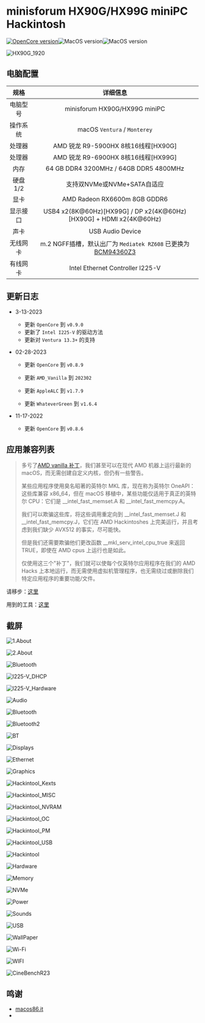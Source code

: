# minisforum HX90G/HX99G miniPC Hackintosh

[![OpenCore version](https://img.shields.io/badge/OpenCore-0.9.0-informational.svg)](https://github.com/acidanthera/OpenCorePkg)![MacOS version](https://img.shields.io/badge/Ventura-13.2.1-informational.svg)![MacOS version](https://img.shields.io/badge/Monterey-12.6.1%2021G115-informational.svg)

![HX90G_1920](ScreenShots/HX90G_1920.png)

## 电脑配置

| 规格    | 详细信息                                                                                                     |
|:-----:|:--------------------------------------------------------------------------------------------------------:|
| 电脑型号  | minisforum HX90G/HX99G miniPC                                                                            |
| 操作系统  | macOS `Ventura` / `Monterey`                                                                             |
| 处理器   | AMD 锐龙 R9-5900HX 8核16线程[HX90G]                                                                           |
| 处理器   | AMD 锐龙 R9-6900HX 8核16线程[HX99G]                                                                           |
| 内存    | 64 GB DDR4 3200MHz / 64GB DDR5 4800MHz                                                                   |
| 硬盘1/2 | 支持双NVMe或NVMe+SATA自适应                                                                                     |
| 显卡    | AMD Radeon RX6600m 8GB GDDR6                                                                             |
| 显示接口  | USB4 x2(8K@60Hz)[HX99G] / DP x2(4K@60Hz) [HX90G] + HDMI x2(4K@60Hz)                                      |
| 声卡    | USB Audio Device                                                                                         |
| 无线网卡  | m.2 NGFF插槽，默认出厂为 `Mediatek RZ608` 已更换为[BCM94360Z3](https://blog.daliansky.net/uploads/WeChatandShop.png) |
| 有线网卡  | Intel Ethernet Controller I225-V                                                                         |

## 更新日志

- 3-13-2023
  - 更新 `OpenCore` 到 `v0.9.0`
  - 更新了 `Intel I225-V` 的驱动方法
  - 更新对 `Ventura 13.3+` 的支持
  
- 02-28-2023
  * 更新 `OpenCore` 到 `v0.8.9`

  * 更新 `AMD_Vanilla` 到 `202302`

  * 更新 `AppleALC` 到 `v1.7.9`

  * 更新 `WhateverGreen` 到 `v1.6.4`
- 11-17-2022

  - 更新 `OpenCore` 到 `v0.8.6`

## 应用兼容列表

> 多亏了[AMD vanilla 补丁](https://github.com/AMD-OSX/AMD_Vanilla)，我们甚至可以在现代 AMD 机器上运行最新的 macOS，而无需创建自定义内核，但仍有一些警告。
> 
> 某些应用程序使用臭名昭著的英特尔 MKL 库，现在称为英特尔 OneAPI：这些库兼容 x86_64，但在 macOS 移植中，某些功能仅适用于真正的英特尔 CPU：它们是 __intel_fast_memset.A 和 __intel_fast_memcpy.A。
> 
> 我们可以欺骗这些库，将这些调用重定向到 __intel_fast_memset.J 和 __intel_fast_memcpy.J，它们在 AMD Hackintoshes 上完美运行，并且考虑到我们缺少 AVX512 的事实，尽可能快。
> 
> 但是我们还需要欺骗他们更改函数 __mkl_serv_intel_cpu_true 来返回 TRUE，即使在 AMD cpus 上运行也是如此。
> 
> 仅使用这三个"补丁"，我们就可以使每个仅英特尔应用程序在我们的 AMD Hacks 上本地运行，而无需使用虚拟机管理程序，也无需绕过或删除我们特定应用程序的重要功能/文件。

请移步：[这里](https://www.macos86.it/topic/5479-amd-new-applications-life/)

用到的工具：[这里](https://github.com/NyaomiDEV/AMDFriend)

## 截屏

![1.About](ScreenShots/0About.png)

![2.About](ScreenShots/1About.png)

![Bluetooth](ScreenShots/Bluetooth.png)

![I225-V_DHCP](ScreenShots/I225-V_DHCP.png)

![I225-V_Hardware](ScreenShots/I225-V_Hardware.png)

![Audio](ScreenShots/Audio.png)

![Bluetooth](ScreenShots/Bluetooth.png)

![Bluetooth2](ScreenShots/Bluetooth2.png)

![BT](ScreenShots/BT.png)

![Displays](ScreenShots/Displays.png)

![Ethernet](ScreenShots/Ethernet.png)

![Graphics](ScreenShots/Graphics.png)

![Hackintool_Kexts](ScreenShots/Hackintool_Kexts.png)

![Hackintool_MISC](ScreenShots/Hackintool_MISC.png)

![Hackintool_NVRAM](ScreenShots/Hackintool_NVRAM.png)

![Hackintool_OC](ScreenShots/Hackintool_OC.png)

![Hackintool_PM](ScreenShots/Hackintool_PM.png)

![Hackintool_USB](ScreenShots/Hackintool_USB.png)

![Hackintool](ScreenShots/Hackintool.png)

![Hardware](ScreenShots/Hardware.png)

![Memory](ScreenShots/Memory.png)

![NVMe](ScreenShots/NVMe.png)

![Power](ScreenShots/Power.png)

![Sounds](ScreenShots/Sounds.png)

![USB](ScreenShots/USB.png)

![WallPaper](ScreenShots/WallPaper.png)

![Wi-Fi](ScreenShots/Wi-Fi.png)

![WIFI](ScreenShots/WIFI.png)

![CineBenchR23](ScreenShots/CineBenchR23.png)

## 鸣谢

- [macos86.it](https://www.macos86.it/)
- 
